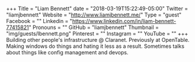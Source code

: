 +++
Title = "Liam Bennett"
date = "2018-03-19T15:22:49-05:00"
Twitter = "liamjbennett"
Website = "http://www.liamjbennett.me/"
Type = "guest"
Facebook = ""
Linkedin = "https://www.linkedin.com/in/liam-bennett-77415821"
Pronouns = ""
GitHub = "liamjbennett"
Thumbnail = "img/guests/lbennett.png"
Pinterest = ""
Instagram = ""
YouTube = ""
+++
Building other people's infrastructure @ Claranet. Previously at OpenTable. Making windows do things and hating it less as a result. Sometimes talks about things like config management and devops.
